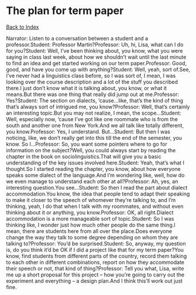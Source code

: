 # The plan for term paper
[Back to Index](https://github.com/windows10010/tpoExtractor/blob/master/README.md)

Narrator: Listen to a conversation between a student and a professor.Student: Professor Martin?Professor: Uh, hi, Lisa, what can I do for you?Student: Well, I’ve been thinking about, you know, what you were saying in class last week, about how we shouldn’t wait until the last minute to find an idea and get started working on our term paper.Professor: Good, good, and have you come up with anything?Student: Well, yeah, sort of.See, I’ve never had a linguistics class before, so I was sort of, I mean, I was looking over the course description and a lot of the stuff you described there.I just don’t know what it is talking about, you know, or what it means.But there was one thing that really did jump out at me.Professor: Yes?Student: The section on dialects, ‘cause…like, that’s the kind of thing that’s always sort of intrigued me, you know?Professor: Well, that’s certainly an interesting topic.But you may not realize, I mean, the scope...Student: Well, especially now, ‘cause I’ve got like one roommate who is from the south and another one from New York.And we all talk like totally different, you know.Professor: Yes, I understand. But…Student: But then I was noticing, like, we don’t really get into this till the end of the semester, you know. So I…Professor: So, you want some pointers where to go for information on the subject?Well, you could always start by reading the chapter in the book on sociolinguistics.That will give you a basic understanding of the key issues involved here.Student: Yeah, that’s what I thought.So I started reading the chapter, you know, about how everyone speaks some dialect of the language.And I’m wondering like, well, how do we even manage to understand each other at all?Professor: Ah, yes, an interesting question.You see…Student: So then I read the part about dialect accommodation.You know, the idea that people tend to adapt their speaking to make it closer to the speech of whomever they’re talking to, and I’m thinking, yeah, I do that when I talk with my roommates, and without even thinking about it or anything, you know.Professor: OK, all right.Dialect accommodation is a more manageable sort of topic.Student: So I was thinking like, I wonder just how much other people do the same thing.I mean, there are students here from all over the place.Does everyone change the way they talk to some degree depending on whom they are talking to?Professor: You’d be surprised.Student: So, anyway, my question is, do you think it’d be OK if I did a project like that for my term paper?You know, find students from different parts of the country, record them talking to each other in different combinations, report on how they accommodate their speech or not, that kind of thing?Professor: Tell you what, Lisa, write me up a short proposal for this project – how you’re going to carry out the experiment and everything – a design plan.And I think this’ll work out just fine. 